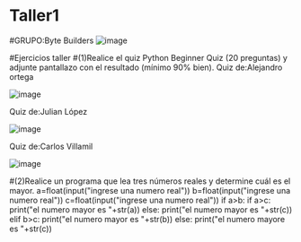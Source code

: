 # Taller1
#GRUPO:Byte Builders
![image](https://user-images.githubusercontent.com/124606636/225486236-e4618eec-16f2-465f-b317-142d70c5942e.png)

#Ejercicios taller
#(1)Realice el quiz Python Beginner Quiz (20 preguntas) y adjunte pantallazo con el resultado (mínimo 90% bien).
Quiz de:Alejandro ortega 

![image](https://user-images.githubusercontent.com/124606636/225486402-c70aa242-aec0-48d4-b66a-3ddb7115d62b.png)

Quiz de:Julian López

![image](https://user-images.githubusercontent.com/124606636/225486460-186fed94-f8db-4266-948a-831f25c8911f.png)

Quiz de:Carlos Villamil

![image](https://user-images.githubusercontent.com/124606636/225487914-e45983fa-6fb8-4ad8-b019-2709d9f97009.png)


#(2)Realice un programa que lea tres números reales y determine cuál es el mayor.
    a=float(input("ingrese una numero real"))
    b=float(input("ingrese una numero real"))
    c=float(input("ingrese una numero real"))
    if a>b:
        if a>c:
            print("el numero mayor es "+str(a))
        else:
            print("el numero mayor es "+str(c))
    elif b>c:
        print("el numero mayor es "+str(b))
    else:
        print("el numero mayore es "+str(c))

